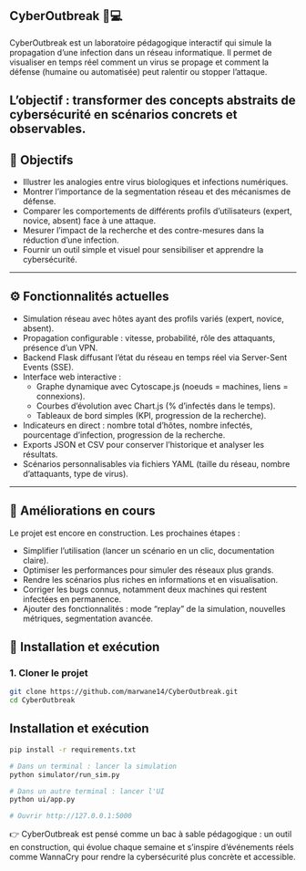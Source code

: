 ## CyberOutbreak 🦠💻

CyberOutbreak est un laboratoire pédagogique interactif qui simule la propagation d’une infection dans un réseau informatique.
Il permet de visualiser en temps réel comment un virus se propage et comment la défense (humaine ou automatisée) peut ralentir ou stopper l’attaque.

L’objectif : transformer des concepts abstraits de cybersécurité en scénarios concrets et observables.
---

## 🎯 Objectifs

- Illustrer les analogies entre virus biologiques et infections numériques.
- Montrer l’importance de la segmentation réseau et des mécanismes de défense.
- Comparer les comportements de différents profils d’utilisateurs (expert, novice, absent) face à une attaque.
- Mesurer l’impact de la recherche et des contre-mesures dans la réduction d’une infection.
- Fournir un outil simple et visuel pour sensibiliser et apprendre la cybersécurité.

---

## ⚙️ Fonctionnalités actuelles

- Simulation réseau avec hôtes ayant des profils variés (expert, novice, absent).
- Propagation configurable : vitesse, probabilité, rôle des attaquants, présence d’un VPN.
- Backend Flask diffusant l’état du réseau en temps réel via Server-Sent Events (SSE).
- Interface web interactive :
  - Graphe dynamique avec Cytoscape.js (noeuds = machines, liens = connexions).
  - Courbes d’évolution avec Chart.js (% d’infectés dans le temps).
  - Tableaux de bord simples (KPI, progression de la recherche).
- Indicateurs en direct : nombre total d’hôtes, nombre infectés, pourcentage d’infection, progression de la recherche.
- Exports JSON et CSV pour conserver l’historique et analyser les résultats.
- Scénarios personnalisables via fichiers YAML (taille du réseau, nombre d’attaquants, type de virus).

---
## 🔧 Améliorations en cours

Le projet est encore en construction.
Les prochaines étapes :

- Simplifier l’utilisation (lancer un scénario en un clic, documentation claire).
- Optimiser les performances pour simuler des réseaux plus grands.
- Rendre les scénarios plus riches en informations et en visualisation.
- Corriger les bugs connus, notamment deux machines qui restent infectées en permanence.
- Ajouter des fonctionnalités : mode “replay” de la simulation, nouvelles métriques, segmentation avancée.

## 🚀 Installation et exécution

### 1. Cloner le projet
```bash
git clone https://github.com/marwane14/CyberOutbreak.git
cd CyberOutbreak
```

Installation et exécution
---------------------------------------------
```bash
pip install -r requirements.txt

# Dans un terminal : lancer la simulation
python simulator/run_sim.py

# Dans un autre terminal : lancer l'UI
python ui/app.py

# Ouvrir http://127.0.0.1:5000
```

👉 CyberOutbreak est pensé comme un bac à sable pédagogique : un outil en construction, qui évolue chaque semaine et s’inspire d’événements réels comme WannaCry pour rendre la cybersécurité plus concrète et accessible.
